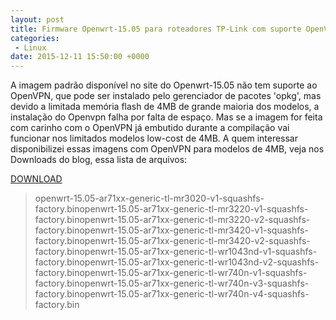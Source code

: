 ```yaml
---
layout: post
title: Firmware Openwrt-15.05 para roteadores TP-Link com suporte OpenVPN 
categories:
 - Linux
date: 2015-12-11 15:50:00 +0000
---
```


A imagem padrão disponível no site do Openwrt-15.05 não tem suporte ao OpenVPN, que pode ser instalado pelo gerenciador de pacotes 'opkg', mas devido a limitada memória flash de 4MB de grande maioria dos modelos, a instalação do Openvpn falha por falta de espaço. Mas se a imagem for feita com carinho com o OpenVPN já embutido durante a compilação vai funcionar nos limitados modelos low-cost de 4MB. A quem interessar disponibilizei essas imagens com OpenVPN para modelos de 4MB, veja nos Downloads do blog, essa lista de arquivos:
 
<a href="https://bitbucket.org/murixteam/dronespersonalizados/downloads" target="_blank">DOWNLOAD</a>
  

>  openwrt-15.05-ar71xx-generic-tl-mr3020-v1-squashfs-factory.binopenwrt-15.05-ar71xx-generic-tl-mr3220-v1-squashfs-factory.binopenwrt-15.05-ar71xx-generic-tl-mr3220-v2-squashfs-factory.binopenwrt-15.05-ar71xx-generic-tl-mr3420-v1-squashfs-factory.binopenwrt-15.05-ar71xx-generic-tl-mr3420-v2-squashfs-factory.binopenwrt-15.05-ar71xx-generic-tl-wr1043nd-v1-squashfs-factory.binopenwrt-15.05-ar71xx-generic-tl-wr1043nd-v2-squashfs-factory.binopenwrt-15.05-ar71xx-generic-tl-wr740n-v1-squashfs-factory.binopenwrt-15.05-ar71xx-generic-tl-wr740n-v3-squashfs-factory.binopenwrt-15.05-ar71xx-generic-tl-wr740n-v4-squashfs-factory.bin